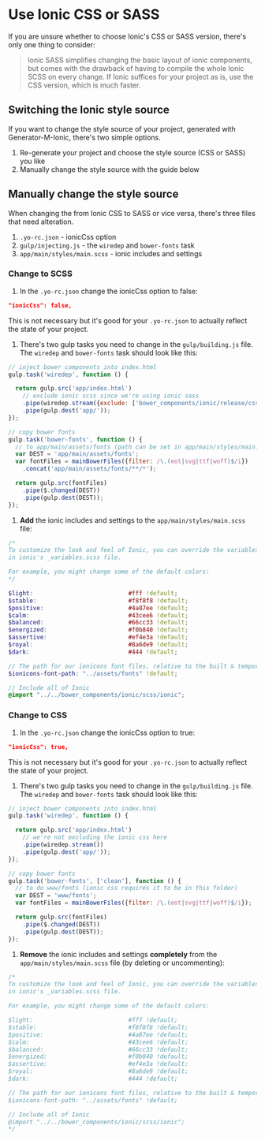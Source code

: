 # Use Ionic CSS or SASS

If you are unsure whether to choose Ionic's CSS or SASS version, there's only one thing to consider:

> Ionic SASS simplifies changing the basic layout of ionic components, but comes with the drawback of having to compile the whole Ionic SCSS on every change. If Ionic suffices for your project as is, use the CSS version, which is much faster.

## Switching the Ionic style source
If you want to change the style source of your project, generated with Generator-M-Ionic, there's two simple options.

1. Re-generate your project and choose the style source (CSS or SASS) you like
2. Manually change the style source with the guide below

## Manually change the style source
When changing the from Ionic CSS to SASS or vice versa, there's three files that need alteration.

1. `.yo-rc.json` - ionicCss option
2. `gulp/injecting.js` - the `wiredep` and `bower-fonts` task
3. `app/main/styles/main.scss` - ionic includes and settings

### Change to SCSS
1. In the `.yo-rc.json` change the ionicCss option to false:
  ```json
  "ionicCss": false,
  ```
  This is not necessary but it's good for your `.yo-rc.json` to actually reflect the state of your project.
1. There's two gulp tasks you need to change in the `gulp/building.js` file. The `wiredep` and `bower-fonts` task should look like this:
  ```js
  // inject bower components into index.html
  gulp.task('wiredep', function () {

    return gulp.src('app/index.html')
      // exclude ionic scss since we're using ionic sass
      .pipe(wiredep.stream({exclude: ['bower_components/ionic/release/css']}))
      .pipe(gulp.dest('app/'));
  });
  ```
  ```js
  // copy bower fonts
  gulp.task('bower-fonts', function () {
    // to app/main/assets/fonts (path can be set in app/main/styles/main.scss)
    var DEST = 'app/main/assets/fonts';
    var fontFiles = mainBowerFiles({filter: /\.(eot|svg|ttf|woff)$/i})
      .concat('app/main/assets/fonts/**/*');

    return gulp.src(fontFiles)
      .pipe($.changed(DEST))
      .pipe(gulp.dest(DEST));
  });
  ```
1. **Add** the ionic includes and settings to the `app/main/styles/main.scss` file:
  ```scss
  /*
  To customize the look and feel of Ionic, you can override the variables
  in ionic's _variables.scss file.

  For example, you might change some of the default colors:
  */

  $light:                           #fff !default;
  $stable:                          #f8f8f8 !default;
  $positive:                        #4a87ee !default;
  $calm:                            #43cee6 !default;
  $balanced:                        #66cc33 !default;
  $energized:                       #f0b840 !default;
  $assertive:                       #ef4e3a !default;
  $royal:                           #8a6de9 !default;
  $dark:                            #444 !default;

  // The path for our ionicons font files, relative to the built & temporary main.css
  $ionicons-font-path: "../assets/fonts" !default;

  // Include all of Ionic
  @import "../../bower_components/ionic/scss/ionic";
  ```


### Change to CSS
1. In the `.yo-rc.json` change the ionicCss option to true:
  ```json
  "ionicCss": true,
  ```
  This is not necessary but it's good for your `.yo-rc.json` to actually reflect the state of your project.
1. There's two gulp tasks you need to change in the `gulp/building.js` file. The `wiredep` and `bower-fonts` task should look like this:
  ```js
  // inject bower components into index.html
  gulp.task('wiredep', function () {

    return gulp.src('app/index.html')
      // we're not excluding the ionic css here
      .pipe(wiredep.stream())
      .pipe(gulp.dest('app/'));
  });
  ```
  ```js
  // copy bower fonts
  gulp.task('bower-fonts', ['clean'], function () {
    // to do www/fonts (ionic css requires it to be in this folder)
    var DEST = 'www/fonts';
    var fontFiles = mainBowerFiles({filter: /\.(eot|svg|ttf|woff)$/i});

    return gulp.src(fontFiles)
      .pipe($.changed(DEST))
      .pipe(gulp.dest(DEST));
  });
  ```
1. **Remove** the ionic includes and settings **completely** from the `app/main/styles/main.scss` file (by deleting or uncommenting):
  ```scss
  /*
  To customize the look and feel of Ionic, you can override the variables
  in ionic's _variables.scss file.

  For example, you might change some of the default colors:

  $light:                           #fff !default;
  $stable:                          #f8f8f8 !default;
  $positive:                        #4a87ee !default;
  $calm:                            #43cee6 !default;
  $balanced:                        #66cc33 !default;
  $energized:                       #f0b840 !default;
  $assertive:                       #ef4e3a !default;
  $royal:                           #8a6de9 !default;
  $dark:                            #444 !default;

  // The path for our ionicons font files, relative to the built & temporary main.css
  $ionicons-font-path: "../assets/fonts" !default;

  // Include all of Ionic
  @import "../../bower_components/ionic/scss/ionic";
  */

  ```
